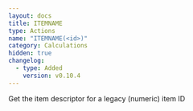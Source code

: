 ```yaml
---
layout: docs
title: ITEMNAME
type: Actions
name: "ITEMNAME(<id>)"
category: Calculations
hidden: true
changelog:
  - type: Added
    version: v0.10.4
---
```

Get the item descriptor for a legacy (numeric) item ID
